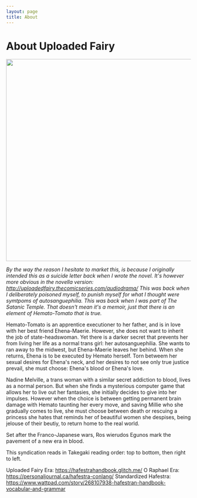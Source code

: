 ```yaml
---
layout: page
title: About
---
```

# About Uploaded Fairy
<img src="https://lwfouisa.github.io/Homepage/Images/hemato.jpeg" width="800px" height="550px"/>

<i>By the way the reason I hesitate to market this, is because I originally intended this as a suicide letter back when I wrote the novel. It's however more obvious in the novella version: http://uploadedfairy.thecomicseries.com/audiodrama/ This was back when I deliberately poisoned myself, to punish myself for what I thought were symtpoms of autosanguephilia. This was back when I was part of The Satanic Temple. That doesn't mean it's a memoir, just that there is an element of Hemato-Tomato that is true.</i>

Hemato-Tomato is an apprentice executioner to her father, and is in love with her best friend Ehena-Maerie. However, she does not want to inherit the job of state-headswoman. Yet there is a darker secret that prevents her from living her life as a normal trans girl: her autosanguephilia. She wants to ran away to the midwest, but Ehena-Maerie leaves her behind. When she returns, Ehena is to be executed by Hemato herself. Torn betweem her sexual desires for Ehena's neck, and her desires to not see only true justice prevail, she must choose: Ehena's blood or Ehena's love.

Nadine Melville, a trans woman with a similar secret addiction to blood, lives as a normal person. But when she finds a mysterious computer game that allows her to live out her fantasies, she initially decides to give into her impulses. However when the choice is between getting permanent brain damage with Hemato taunting her every move, and saving Millie who she gradually comes to live, she must choose between death or rescuing a princess she hates that reminds her of beautiful women she despises, being jelouse of their beutiy, to return home to the real world.

Set after the Franco-Japanese wars, Ros wierudos Egunos mark the pavement of a new era in blood.

This syndication reads in Takegaki reading order: top to bottom, then right to left.

Uploaded Fairy Era: https://hafestrahandbook.glitch.me/
O Raphael Era: https://personaljournal.ca/hafestra-conlang/
Standardized Hafestra: https://www.wattpad.com/story/268107938-hafestran-handbook-vocabular-and-grammar
